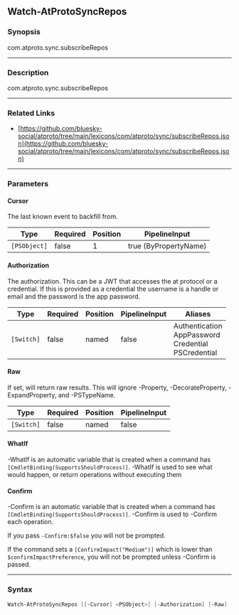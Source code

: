 Watch-AtProtoSyncRepos
----------------------




### Synopsis
com.atproto.sync.subscribeRepos



---


### Description

com.atproto.sync.subscribeRepos



---


### Related Links
* [https://github.com/bluesky-social/atproto/tree/main/lexicons/com/atproto/sync/subscribeRepos.json](https://github.com/bluesky-social/atproto/tree/main/lexicons/com/atproto/sync/subscribeRepos.json)





---


### Parameters
#### **Cursor**

The last known event to backfill from.






|Type        |Required|Position|PipelineInput        |
|------------|--------|--------|---------------------|
|`[PSObject]`|false   |1       |true (ByPropertyName)|



#### **Authorization**

The authorization. This can be a JWT that accesses the at protocol or a credential. If this is provided as a credential the username is a handle or email and the password is the app password.






|Type      |Required|Position|PipelineInput|Aliases                                                       |
|----------|--------|--------|-------------|--------------------------------------------------------------|
|`[Switch]`|false   |named   |false        |Authentication<br/>AppPassword<br/>Credential<br/>PSCredential|



#### **Raw**

If set, will return raw results. This will ignore -Property, -DecorateProperty, -ExpandProperty, and -PSTypeName.






|Type      |Required|Position|PipelineInput|
|----------|--------|--------|-------------|
|`[Switch]`|false   |named   |false        |



#### **WhatIf**
-WhatIf is an automatic variable that is created when a command has ```[CmdletBinding(SupportsShouldProcess)]```.
-WhatIf is used to see what would happen, or return operations without executing them
#### **Confirm**
-Confirm is an automatic variable that is created when a command has ```[CmdletBinding(SupportsShouldProcess)]```.
-Confirm is used to -Confirm each operation.

If you pass ```-Confirm:$false``` you will not be prompted.


If the command sets a ```[ConfirmImpact("Medium")]``` which is lower than ```$confirmImpactPreference```, you will not be prompted unless -Confirm is passed.



---


### Syntax
```PowerShell
Watch-AtProtoSyncRepos [[-Cursor] <PSObject>] [-Authorization] [-Raw] [-WhatIf] [-Confirm] [<CommonParameters>]
```
